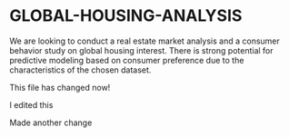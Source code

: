 # GLOBAL-HOUSING-ANALYSIS
We are looking to conduct a real estate market analysis and a consumer behavior study on global housing interest. There is strong potential for predictive modeling based on consumer preference due to the characteristics of the chosen dataset.

This file has changed now! 

I edited this

Made another change
